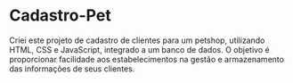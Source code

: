 # Cadastro-Pet
Criei este projeto de cadastro de clientes para um petshop, utilizando HTML, CSS e JavaScript, integrado a um banco de dados. O objetivo é proporcionar facilidade aos estabelecimentos na gestão e armazenamento das informações de seus clientes.
